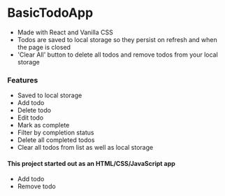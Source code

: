 # BasicTodoApp
- Made with React and Vanilla CSS
- Todos are saved to local storage so they persist on refresh and when the page is closed
- 'Clear All' button to delete all todos and remove todos from your local storage

### Features
- Saved to local storage
- Add todo
- Delete todo
- Edit todo
- Mark as complete
- Filter by completion status
- Delete all completed todos
- Clear all todos from list as well as local storage


#### This project started out as an HTML/CSS/JavaScript app
- Add todo
- Remove todo

